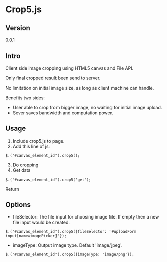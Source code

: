 # Crop5.js

## Version

0.0.1

## Intro

Client side image cropping using HTML5 canvas and File API.

Only final cropped result been send to server.

No limitation on initial image size, as long as client machine can handle.

Benefits two sides:

* User able to crop from bigger image, no waiting for initial image upload.
* Sever saves bandwidth and computation power.

## Usage

1. Include crop5.js to page.
2. Add this line of js:
```
$.('#canvas_element_id').crop5();
```
3. Do cropping
4. Get data
```
$.('#canvas_element_id').crop5('get');
```

Return
## Options

* fileSelector: The file input for choosing image file. If empty then a new file input would be created.

```
$.('#canvas_element_id').crop5({fileSelector: '#uploadForm input[name=imagePicker]'});
```

* imageType: Output image type. Default 'image/jpeg'.

```
$.('#canvas_element_id').crop5({imageType: 'image/png'});
```
